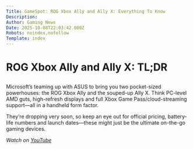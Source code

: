 ```yaml
---
Title: GameSpot: ROG Xbox Ally and Ally X: Everything To Know
Description: 
Author: Gaming News
Date: 2025-10-08T22:03:42.000Z
Robots: noindex,nofollow
Template: index
---
```

<h1>
  
  
  ROG Xbox Ally and Ally X: TL;DR
</h1>

<p>Microsoft’s teaming up with ASUS to bring you two pocket-sized powerhouses: the ROG Xbox Ally and the souped-up Ally X. Think PC-level AMD guts, high-refresh displays and full Xbox Game Pass/cloud-streaming support—all in a handheld form factor.</p>

<p>They’re dropping very soon, so keep an eye out for official pricing, battery-life numbers and launch dates—these might just be the ultimate on-the-go gaming devices.</p>

<p><em>Watch on <a href="https://www.youtube.com/watch?v=Ev2UNTjnysg" rel="noopener noreferrer">YouTube</a></em></p>

